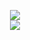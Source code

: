 <p align="center">
  <a href="https://komarev.com/ghpvc/?username=ogtime&color=green">
    <img src="https://komarev.com/ghpvc/?username=ogtime&color=green">
  </a>
  <br/>
  <a href="https://github-readme-stats.vercel.app/api?username=OGTime&count_private=true&theme=cobalt">
    <img src="https://github-readme-stats.vercel.app/api?username=OGTime&count_private=true&theme=cobalt">
</a>
</p>



<!--
**ogtime/ogtime** is a ✨ _special_ ✨ repository because its `README.md` (this file) appears on your GitHub profile.

Here are some ideas to get you started:

- 🔭 I’m currently working on ...
- 🌱 I’m currently learning ...
- 👯 I’m looking to collaborate on ...
- 🤔 I’m looking for help with ...
- 💬 Ask me about ...
- 📫 How to reach me: ...
- 😄 Pronouns: ...
- ⚡ Fun fact: ...
-->
